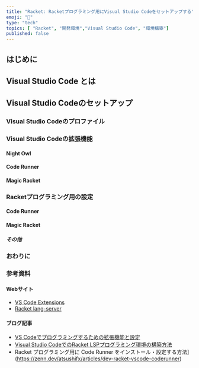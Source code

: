 ```yaml
---
title: "Racket: Racketプログラミング用にVisual Studio Codeをセットアップする"
emoji: "🎾"
type: "tech"
topics: [ "Racket", "開発環境","Visual Studio Code", "環境構築"]
published: false
---
```


## はじめに

## Visual Studio Code とは

## Visual Studio Codeのセットアップ

### Visual Studio Codeのプロファイル

### Visual Studio Codeの拡張機能

#### Night Owl

#### Code Runner

#### Magic Racket

### Racketプログラミング用の設定

<!-- markdownlint-disable-next-line no-duplicate-header -->
#### Code Runner

<!-- markdownlint-disable-next-line no-duplicate-header -->
#### Magic Racket

##### その他

### おわりに

### 参考資料

#### Webサイト

- [VS Code Extensions](https://marketplace.visualstudio.com/vscode)
- [Racket lang-server](https://github.com/jeapostrophe/racket-langserver)

#### ブログ記事

- [VS Codeでプログラミングするための拡張機能と設定](https://zenn.dev/atsushifx/articles/dev-vscode-progenv)
- [Visual Studio CodeでのRacket LSPプログラミング環境の構築方法](https://zenn.dev/atsushifx/articles/dev-racket-vscode-magicracket)
- Racket プログラミング用に Code Runner をインストール・設定する方法](<https://zenn.dev/atsushifx/articles/dev-racket-vscode-coderunner>)
